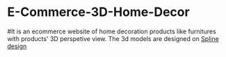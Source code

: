 # E-Commerce-3D-Home-Decor

#It is an ecommerce website of home decoration products like furnitures with products' 3D perspetive view. 
The 3d models are designed on [Spline design ](https://spline.design)

